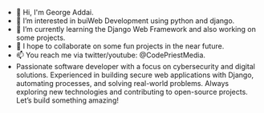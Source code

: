 - 👋 Hi, I'm George Addai.
- 👀 I’m interested in buiWeb Development using python and django.
- 🌱 I’m currently learning the Django Web Framework and also working on some projects.
- 💞️ I hope to collaborate on some fun projects in the near future.
- 📫 You reach me via twitter/youtube: @CodePriestMedia.
- Passionate software developer with a focus on cybersecurity and digital solutions. Experienced in building secure web applications with Django, automating processes, and solving real-world problems. Always exploring new technologies and contributing to open-source projects. Let’s build something amazing!

<!---
Georjay/Georjay is a ✨ special ✨ repository because its `README.md` (this file) appears on your GitHub profile.
You can click the Preview link to take a look at your changes.
--->
